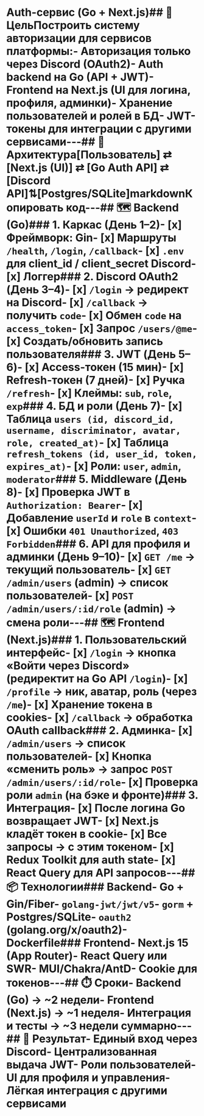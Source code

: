 # Auth-сервис (Go + Next.js)## 🎯 ЦельПостроить систему авторизации для сервисов платформы:- Авторизация только через Discord (OAuth2)- Auth backend на Go (API + JWT)- Frontend на Next.js (UI для логина, профиля, админки)- Хранение пользователей и ролей в БД- JWT-токены для интеграции с другими сервисами---## 📐 Архитектура[Пользователь] ⇄ [Next.js (UI)] ⇄ [Go Auth API] ⇄ [Discord API]⇅[Postgres/SQLite]markdownКопировать код---## 🗺️ Backend (Go)### 1. Каркас (День 1–2)- [x] Фреймворк: Gin- [x] Маршруты `/health`, `/login`, `/callback`- [x] `.env` для client_id / client_secret Discord- [x] Логгер### 2. Discord OAuth2 (День 3–4)- [x] `/login` → редирект на Discord- [x] `/callback` → получить `code`- [x] Обмен `code` на `access_token`- [x] Запрос `/users/@me`- [x] Создать/обновить запись пользователя### 3. JWT (День 5–6)- [x] Access-токен (15 мин)- [x] Refresh-токен (7 дней)- [x] Ручка `/refresh`- [x] Клеймы: `sub`, `role`, `exp`### 4. БД и роли (День 7)- [x] Таблица `users (id, discord_id, username, discriminator, avatar, role, created_at)`- [x] Таблица `refresh_tokens (id, user_id, token, expires_at)`- [x] Роли: `user`, `admin`, `moderator`### 5. Middleware (День 8)- [x] Проверка JWT в `Authorization: Bearer`- [x] Добавление `userId` и `role` в `context`- [x] Ошибки `401 Unauthorized`, `403 Forbidden`### 6. API для профиля и админки (День 9–10)- [x] `GET /me` → текущий пользователь- [x] `GET /admin/users` (admin) → список пользователей- [x] `POST /admin/users/:id/role` (admin) → смена роли---## 🗺️ Frontend (Next.js)### 1. Пользовательский интерфейс- [x] `/login` → кнопка «Войти через Discord» (редиректит на Go API `/login`)- [x] `/profile` → ник, аватар, роль (через `/me`)- [x] Хранение токена в cookies- [x] `/callback` → обработка OAuth callback### 2. Админка- [x] `/admin/users` → список пользователей- [x] Кнопка «сменить роль» → запрос `POST /admin/users/:id/role`- [x] Проверка роли `admin` (на бэке и фронте)### 3. Интеграция- [x] После логина Go возвращает JWT- [x] Next.js кладёт токен в cookie- [x] Все запросы → с этим токеном- [x] Redux Toolkit для auth state- [x] React Query для API запросов---## 📦 Технологии### Backend- Go + Gin/Fiber- `golang-jwt/jwt/v5`- `gorm` + Postgres/SQLite- `oauth2` (golang.org/x/oauth2)- Dockerfile### Frontend- Next.js 15 (App Router)- React Query или SWR- MUI/Chakra/AntD- Cookie для токенов---## ⏱️ Сроки- Backend (Go) → **~2 недели**- Frontend (Next.js) → **~1 неделя**- Интеграция и тесты → **~3 недели суммарно**---## 🚀 Результат- Единый вход через Discord- Централизованная выдача JWT- Роли пользователей- UI для профиля и управления- Лёгкая интеграция с другими сервисами